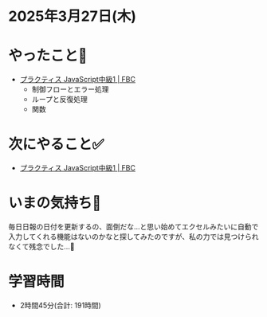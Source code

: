 # 2025年3月27日(木)

# やったこと📝
- [プラクティス JavaScript中級1 \| FBC](https://bootcamp.fjord.jp/practices/277)
  - 制御フローとエラー処理
  - ループと反復処理
  - 関数

# 次にやること✅
- [プラクティス JavaScript中級1 \| FBC](https://bootcamp.fjord.jp/practices/277)

# いまの気持ち🫶
毎日日報の日付を更新するの、面倒だな…と思い始めてエクセルみたいに自動で入力してくれる機能はないのかなと探してみたのですが、私の力では見つけられなくて残念でした…🥲

# 学習時間
- 2時間45分(合計: 191時間)
